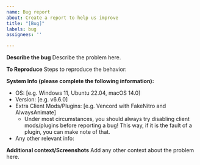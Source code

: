 ```yaml
---
name: Bug report
about: Create a report to help us improve
title: "[Bug]"
labels: bug
assignees: ''

---
```


**Describe the bug**
Describe the problem here.

**To Reproduce**
Steps to reproduce the behavior:

**System Info (please complete the following information):**
 - OS: [e.g. Windows 11, Ubuntu 22.04, macOS 14.0]
 - Version: [e.g. v6.6.0]
 - Extra Client Mods/Plugins: [e.g. Vencord with FakeNitro and AlwaysAnimate]
    - Under most circumstances, you should always try disabling client mods/plugins before reporting a bug! This way, if it is the fault of a plugin, you can make note of that.
 - Any other relevant info: 

**Additional context/Screenshots**
Add any other context about the problem here.
